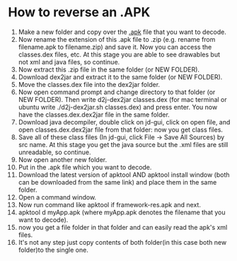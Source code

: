 # How to reverse an .APK

1. Make a new folder and copy over the [.apk](https://fr.wikipedia.org/wiki/APK_(format_de_fichier)) file that you want to decode.
2. Now rename the extension of this .apk file to .zip (e.g. rename from filename.apk to filename.zip) and save it. Now you can access the classes.dex files, etc. At this stage you are able to see drawables but not xml and java files, so continue.
3. Now extract this .zip file in the same folder (or NEW FOLDER).
4. Download dex2jar and extract it to the same folder (or NEW FOLDER).
5. Move the classes.dex file into the dex2jar folder.
6. Now open command prompt and change directory to that folder (or NEW FOLDER). Then write d2j-dex2jar classes.dex (for mac terminal or ubuntu write ./d2j-dex2jar.sh
  classes.dex) and press enter. You now have the classes.dex.dex2jar file in the same folder.
7. Download java decompiler, double click on jd-gui, click on open file, and open classes.dex.dex2jar file from that folder: now you get class files.
8. Save all of these class files (In jd-gui, click File -> Save All Sources) by src name. At this stage you get the java source but the .xml files  are still unreadable, so continue.
9. Now open another new folder.
10. Put in the .apk file which you want to decode.
11. Download the latest version of apktool AND apktool install window (both can be  downloaded from the same link) and place them in the same folder.
12. Open a command window.
13. Now run command like apktool if framework-res.apk and next.
14. apktool d myApp.apk (where myApp.apk denotes the filename that you want to decode).
15. now you get a file folder in that folder and can easily read the apk's xml files.
16. It's not any step just copy contents of both folder(in this case both new folder)to the single one.